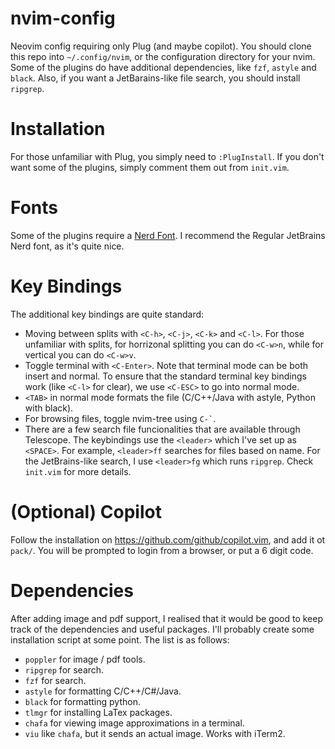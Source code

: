 # nvim-config
Neovim config requiring only Plug (and maybe copilot). You should clone this repo
into `~/.config/nvim`, or the configuration directory for your nvim. Some of the plugins
do have additional dependencies, like `fzf`, `astyle` and `black`. Also, if you want a JetBarains-like
file search, you should install `ripgrep`.

# Installation
For those unfamiliar with Plug, you simply need to `:PlugInstall`. If you don't want some
of the plugins, simply comment them out from `init.vim`.

# Fonts
Some of the plugins require a [Nerd Font](https://www.nerdfonts.com/font-downloads).  I recommend
the Regular JetBrains Nerd font, as it's quite nice.

# Key Bindings
The additional key bindings are quite standard:
- Moving between splits with `<C-h>`, `<C-j>`, `<C-k>` and `<C-l>`. For those unfamiliar with
splits, for horrizonal splitting you can do `<C-w>n`, while for vertical you can do `<C-w>v`.
- Toggle terminal with `<C-Enter>`. Note that terminal mode can be both insert and normal. To
ensure that the standard terminal key bindings work (like `<C-l>` for clear), we use `<C-ESC>`
to go into normal mode.
- `<TAB>` in normal mode formats the file (C/C++/Java with astyle, Python with black).
- For browsing files, toggle nvim-tree using `` C-` ``.
- There are a few search file funcionalities that are available through Telescope. The 
keybindings use the `<leader>` which I've set up as `<SPACE>`. For example, `<leader>ff` searches
for files based on name. For the JetBrains-like search, I use `<leader>fg` which runs `ripgrep`. 
Check `init.vim` for more details.

# (Optional) Copilot
Follow the installation on https://github.com/github/copilot.vim, and add it ot `pack/`.
You will be prompted to login from a browser, or put a 6 digit code.

# Dependencies
After adding image and pdf support, I realised that it would be good to keep track of the 
dependencies and useful packages. I'll probably create some installation script at some point.
The list is as follows:
- `poppler` for image / pdf tools.
- `ripgrep` for search.
- `fzf` for search.
- `astyle` for formatting C/C++/C#/Java.
- `black` for formatting python.
- `tlmgr` for installing LaTex packages.
- `chafa` for viewing image approximations in a terminal.
- `viu` like `chafa`, but it sends an actual image. Works with iTerm2.
